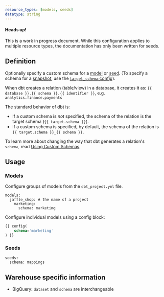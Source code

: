 ```yaml
---
resource_types: [models, seeds]
datatype: string
---
```


<Alert type='warning'>
<h4>Heads up!</h4>
This is a work in progress document. While this configuration applies to multiple resource types, the documentation has only been written for seeds.

</Alert>

## Definition
Optionally specify a custom schema for a [model](docs/docs/building-a-dbt-project/building-models.md) or [seed](docs/docs/building-a-dbt-project/seeds.md). (To specify a schema for a [snapshot](snapshots), use the [`target_schema` config](target_schema)).

When dbt creates a relation (table/view) in a database, it creates it as: `{{ database }}.{{ schema }}.{{ identifier }}`, e.g. `analytics.finance.payments`

The standard behavior of dbt is:
* If a custom schema is _not_ specified, the schema of the relation is the target schema (`{{ target.schema }}`).
* If a custom schema is specified, by default, the schema of the relation is `{{ target.schema }}_{{ schema }}`.

To learn more about changing the way that dbt generates a relation's `schema`, read [Using Custom Schemas](docs/docs/building-a-dbt-project/building-models/using-custom-schemas.md)

## Usage

### Models

Configure groups of models from the `dbt_project.yml` file.

<File name='dbt_project.yml'>

```
models:
  jaffle_shop: # the name of a project
    marketing:
      schema: marketing
```

</File>

Configure individual models using a config block:

<File name='models/my_model.sql'>

```sql
{{ config(
    schema='marketing'
) }}
```

</File>

### Seeds
<File name='dbt_project.yml'>

```
seeds:
  schema: mappings
```

</File>

## Warehouse specific information
* BigQuery: `dataset` and `schema` are interchangeable
